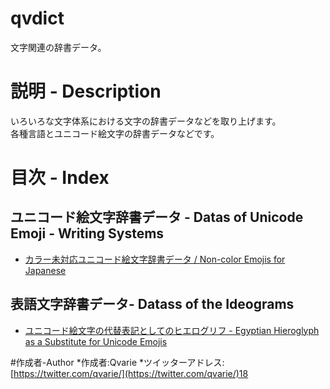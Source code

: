 # qvdict
文字関連の辞書データ。

# 説明 - Description
いろいろな文字体系における文字の辞書データなどを取り上げます。</br>各種言語とユニコード絵文字の辞書データなどです。

# 目次 - Index
## ユニコード絵文字辞書データ - Datas of Unicode Emoji - Writing Systems

* [カラー未対応ユニコード絵文字辞書データ / Non-color Emojis for Japanese](https://github.com/qvarie/qvdict/blob/master/ja-txt_emojidic.txt)

## 表語文字辞書データ- Datass of the Ideograms
* [ユニコード絵文字の代替表記としてのヒエログリフ - Egyptian Hieroglyph as a Substitute for Unicode Emojis](https://github.com/qvarie/qvdict/blob/master/jp-hier_dict.txt)

#作成者-Author
*作成者:Qvarie
*ツイッターアドレス:[https://twitter.com/qvarie/](https://twitter.com/qvarie/)18
